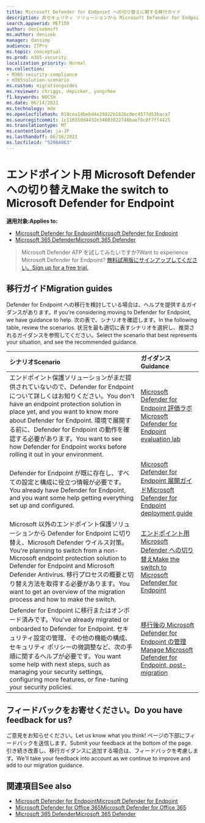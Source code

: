 ```yaml
---
title: Microsoft Defender for Endpoint への切り替えに関する移行ガイド
description: 非セキュリティ ソリューションから Microsoft Defender for Endpoint への切りMicrosoft 365 Defenderする方法について説明します。
search.appverid: MET150
author: denisebmsft
ms.author: deniseb
manager: dansimp
audience: ITPro
ms.topic: conceptual
ms.prod: m365-security
localization_priority: Normal
ms.collection:
- M365-security-compliance
- m365solution-scenario
ms.custom: migrationguides
ms.reviewer: chriggs, depicker, yongrhee
f1.keywords: NOCSH
ms.date: 06/14/2021
ms.technology: mde
ms.openlocfilehash: 010cea14bebd4e29822b1826c0ec4577d53baca7
ms.sourcegitcommit: 1c11035dd4432e34603022740baef0c8f7ff4425
ms.translationtype: MT
ms.contentlocale: ja-JP
ms.lasthandoff: 06/16/2021
ms.locfileid: "52964863"
---
```

# <a name="make-the-switch-to-microsoft-defender-for-endpoint"></a><span data-ttu-id="92bb5-103">エンドポイント用 Microsoft Defender への切り替え</span><span class="sxs-lookup"><span data-stu-id="92bb5-103">Make the switch to Microsoft Defender for Endpoint</span></span>

<span data-ttu-id="92bb5-104">**適用対象:**</span><span class="sxs-lookup"><span data-stu-id="92bb5-104">**Applies to:**</span></span>
- [<span data-ttu-id="92bb5-105">Microsoft Defender for Endpoint</span><span class="sxs-lookup"><span data-stu-id="92bb5-105">Microsoft Defender for Endpoint</span></span>](https://go.microsoft.com/fwlink/p/?linkid=2154037)
- [<span data-ttu-id="92bb5-106">Microsoft 365 Defender</span><span class="sxs-lookup"><span data-stu-id="92bb5-106">Microsoft 365 Defender</span></span>](https://go.microsoft.com/fwlink/?linkid=2118804)

> <span data-ttu-id="92bb5-107">Microsoft Defender ATP を試してみたいですか?</span><span class="sxs-lookup"><span data-stu-id="92bb5-107">Want to experience Microsoft Defender for Endpoint?</span></span> [<span data-ttu-id="92bb5-108">無料試用版にサインアップしてください。</span><span class="sxs-lookup"><span data-stu-id="92bb5-108">Sign up for a free trial.</span></span>](https://www.microsoft.com/microsoft-365/windows/microsoft-defender-atp?ocid=docs-wdatp-exposedapis-abovefoldlink)

## <a name="migration-guides"></a><span data-ttu-id="92bb5-109">移行ガイド</span><span class="sxs-lookup"><span data-stu-id="92bb5-109">Migration guides</span></span>

<span data-ttu-id="92bb5-110">Defender for Endpoint への移行を検討している場合は、ヘルプを提供するガイダンスがあります。</span><span class="sxs-lookup"><span data-stu-id="92bb5-110">If you're considering moving to Defender for Endpoint, we have guidance to help.</span></span> <span data-ttu-id="92bb5-111">次の表で、シナリオを確認します。</span><span class="sxs-lookup"><span data-stu-id="92bb5-111">In the following table, review the scenarios.</span></span> <span data-ttu-id="92bb5-112">状況を最も適切に表すシナリオを選択し、推奨されるガイダンスを参照してください。</span><span class="sxs-lookup"><span data-stu-id="92bb5-112">Select the scenario that best represents your situation, and see the recommended guidance.</span></span>

| <span data-ttu-id="92bb5-113">シナリオ</span><span class="sxs-lookup"><span data-stu-id="92bb5-113">Scenario</span></span> | <span data-ttu-id="92bb5-114">ガイダンス</span><span class="sxs-lookup"><span data-stu-id="92bb5-114">Guidance</span></span> |
|:----|:----|
| <span data-ttu-id="92bb5-115">エンドポイント保護ソリューションがまだ提供されていないので、Defender for Endpoint について詳しくはお知りください。</span><span class="sxs-lookup"><span data-stu-id="92bb5-115">You don't have an endpoint protection solution in place yet, and you want to know more about Defender for Endpoint.</span></span> <span data-ttu-id="92bb5-116">環境で展開する前に、Defender for Endpoint の動作を確認する必要があります。</span><span class="sxs-lookup"><span data-stu-id="92bb5-116">You want to see how Defender for Endpoint works before rolling it out in your environment.</span></span>  | [<span data-ttu-id="92bb5-117">Microsoft Defender for Endpoint 評価ラボ</span><span class="sxs-lookup"><span data-stu-id="92bb5-117">Microsoft Defender for Endpoint evaluation lab</span></span>](evaluation-lab.md)   |
| <span data-ttu-id="92bb5-118">Defender for Endpoint が既に存在し、すべての設定と構成に役立つ情報が必要です。</span><span class="sxs-lookup"><span data-stu-id="92bb5-118">You already have Defender for Endpoint, and you want some help getting everything set up and configured.</span></span>  | [<span data-ttu-id="92bb5-119">Microsoft Defender for Endpoint 展開ガイド</span><span class="sxs-lookup"><span data-stu-id="92bb5-119">Microsoft Defender for Endpoint deployment guide</span></span>](deployment-phases.md)  |
| <span data-ttu-id="92bb5-120">Microsoft 以外のエンドポイント保護ソリューションから Defender for Endpoint に切り替え、Microsoft Defender ウイルス対策。</span><span class="sxs-lookup"><span data-stu-id="92bb5-120">You're planning to switch from a non-Microsoft endpoint protection solution to Defender for Endpoint and Microsoft Defender Antivirus.</span></span> <span data-ttu-id="92bb5-121">移行プロセスの概要と切り替え方法を取得する必要があります。</span><span class="sxs-lookup"><span data-stu-id="92bb5-121">You want to get an overview of the migration process and how to make the switch.</span></span> |[<span data-ttu-id="92bb5-122">エンドポイント用 Microsoft Defender への切り替え</span><span class="sxs-lookup"><span data-stu-id="92bb5-122">Make the switch to Microsoft Defender for Endpoint</span></span>](switch-to-microsoft-defender-migration.md)   |
| <span data-ttu-id="92bb5-123">Defender for Endpoint に移行またはオンボード済みです。</span><span class="sxs-lookup"><span data-stu-id="92bb5-123">You've already migrated or onboarded to Defender for Endpoint.</span></span> <span data-ttu-id="92bb5-124">セキュリティ設定の管理、その他の機能の構成、セキュリティ ポリシーの微調整など、次の手順に関するヘルプが必要です。</span><span class="sxs-lookup"><span data-stu-id="92bb5-124">You want some help with next steps, such as managing your security settings, configuring more features, or fine-tuning your security policies.</span></span> | [<span data-ttu-id="92bb5-125">移行後の Microsoft Defender for Endpoint の管理</span><span class="sxs-lookup"><span data-stu-id="92bb5-125">Manage Microsoft Defender for Endpoint, post-migration</span></span>](manage-atp-post-migration.md) |


## <a name="do-you-have-feedback-for-us"></a><span data-ttu-id="92bb5-126">フィードバックをお寄せください。</span><span class="sxs-lookup"><span data-stu-id="92bb5-126">Do you have feedback for us?</span></span>

<span data-ttu-id="92bb5-127">ご意見をお知らせください。</span><span class="sxs-lookup"><span data-stu-id="92bb5-127">Let us know what you think!</span></span> <span data-ttu-id="92bb5-128">ページの下部にフィードバックを送信します。</span><span class="sxs-lookup"><span data-stu-id="92bb5-128">Submit your feedback at the bottom of the page.</span></span> <span data-ttu-id="92bb5-129">引き続き改善し、移行ガイダンスに追加する場合は、フィードバックを考慮します。</span><span class="sxs-lookup"><span data-stu-id="92bb5-129">We'll take your feedback into account as we continue to improve and add to our migration guidance.</span></span>

## <a name="see-also"></a><span data-ttu-id="92bb5-130">関連項目</span><span class="sxs-lookup"><span data-stu-id="92bb5-130">See also</span></span>

- [<span data-ttu-id="92bb5-131">Microsoft Defender for Endpoint</span><span class="sxs-lookup"><span data-stu-id="92bb5-131">Microsoft Defender for Endpoint</span></span>](/windows/security/threat-protection)
- [<span data-ttu-id="92bb5-132">Microsoft Defender for Office 365</span><span class="sxs-lookup"><span data-stu-id="92bb5-132">Microsoft Defender for Office 365</span></span>](/microsoft-365/security/office-365-security/office-365-atp)
- [<span data-ttu-id="92bb5-133">Microsoft 365 Defender</span><span class="sxs-lookup"><span data-stu-id="92bb5-133">Microsoft 365 Defender</span></span>](/microsoft-365/security/defender/microsoft-threat-protection?) 
